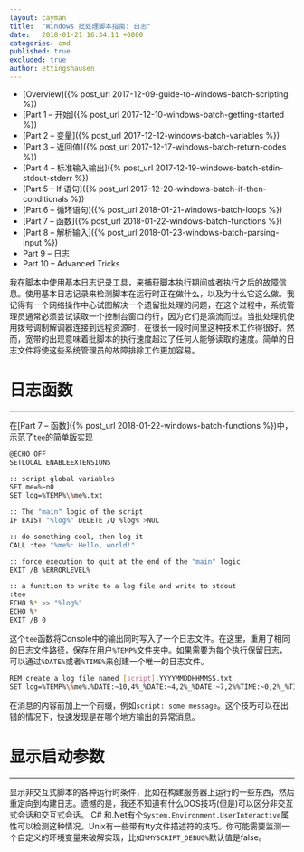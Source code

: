 ```yaml
---
layout: cayman
title:  "Windows 批处理脚本指南: 日志"
date:   2018-01-21 16:34:11 +0800
categories: cmd
published: true
excluded: true
author: ettingshausen
--- 
```


>
+ [Overview]({% post_url 2017-12-09-guide-to-windows-batch-scripting %})
+ [Part 1 – 开始]({% post_url 2017-12-10-windows-batch-getting-started %})
+ [Part 2 – 变量]({% post_url 2017-12-12-windows-batch-variables %})
+ [Part 3 – 返回值]({% post_url 2017-12-17-windows-batch-return-codes %})
+ [Part 4 – 标准输入输出]({% post_url 2017-12-19-windows-batch-stdin-stdout-stderr %})
+ [Part 5 – If 语句]({% post_url 2017-12-20-windows-batch-if-then-conditionals %})
+ [Part 6 – 循环语句]({% post_url 2018-01-21-windows-batch-loops %})
+ [Part 7 – 函数]({% post_url 2018-01-22-windows-batch-functions %})
+ [Part 8 – 解析输入]({% post_url 2018-01-23-windows-batch-parsing-input %})
+ Part 9 – 日志
+ Part 10 – Advanced Tricks

我在脚本中使用基本日志记录工具，来捕获脚本执行期间或者执行之后的故障信息。使用基本日志记录来检测脚本在运行时正在做什么，以及为什么它这么做。我记得有一个网络操作中心试图解决一个遗留批处理的问题，在这个过程中，系统管理员通常必须尝试读取一个控制台窗口的行，因为它们是滴流而过。当批处理机使用拨号调制解调器连接到远程资源时，在很长一段时间里这种技术工作得很好。然而，宽带的出现意味着批脚本的执行速度超过了任何人能够读取的速度。简单的日志文件将使这些系统管理员的故障排除工作更加容易。

# 日志函数
---

在[Part 7 – 函数]({% post_url 2018-01-22-windows-batch-functions %})中，示范了`tee`的简单版实现

```bash
@ECHO OFF
SETLOCAL ENABLEEXTENSIONS

:: script global variables
SET me=%~n0
SET log=%TEMP%\%me%.txt

:: The "main" logic of the script
IF EXIST "%log%" DELETE /Q %log% >NUL

:: do something cool, then log it
CALL :tee "%me%: Hello, world!"

:: force execution to quit at the end of the "main" logic
EXIT /B %ERRORLEVEL%

:: a function to write to a log file and write to stdout
:tee
ECHO %* >> "%log%"
ECHO %*
EXIT /B 0
```

这个`tee`函数将Console中的输出同时写入了一个日志文件。在这里，重用了相同的日志文件路径，保存在用户`%TEMP%`文件夹中。如果需要为每个执行保留日志，可以通过`%DATE%`或者`%TIME%`来创建一个唯一的日志文件。 

```bash
REM create a log file named [script].YYYYMMDDHHMMSS.txt
SET log=%TEMP%\%me%.%DATE:~10,4%_%DATE:~4,2%_%DATE:~7,2%%TIME:~0,2%_%TIME:~3,2%_%TIME:~6,2%.txt
```

在消息的内容前加上一个前缀，例如`script: some message`。这个技巧可以在出错的情况下，快速发现是在哪个地方输出的异常消息。

# 显示启动参数
----

显示非交互式脚本的各种运行时条件，比如在构建服务器上运行的一些东西，然后重定向到构建日志。遗憾的是，我还不知道有什么DOS技巧(但是)可以区分非交互式会话和交互式会话。 C# 和.Net有个`System.Environment.UserInteractive`属性可以检测这种情况。Unix有一些带有tty文件描述符的技巧。你可能需要监测一个自定义的环境变量来破解实现，比如`%MYSCRIPT_DEBUG%`默认值是false。